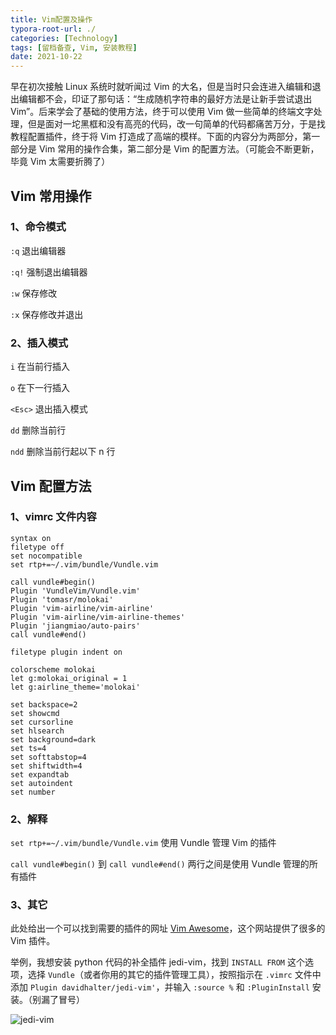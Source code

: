 ```yaml
---
title: Vim配置及操作
typora-root-url: ./
categories: [Technology]
tags: [留档备查, Vim, 安装教程]
date: 2021-10-22
---
```


早在初次接触 Linux 系统时就听闻过 Vim 的大名，但是当时只会连进入编辑和退出编辑都不会，印证了那句话：“生成随机字符串的最好方法是让新手尝试退出 Vim”。后来学会了基础的使用方法，终于可以使用 Vim 做一些简单的终端文字处理，但是面对一坨黑框和没有高亮的代码，改一句简单的代码都痛苦万分，于是找教程配置插件，终于将 Vim 打造成了高端的模样。下面的内容分为两部分，第一部分是 Vim 常用的操作合集，第二部分是 Vim 的配置方法。（可能会不断更新，毕竟 Vim 太需要折腾了）

<!--more-->

## Vim 常用操作

### 1、命令模式

`:q` 退出编辑器

`:q!` 强制退出编辑器

`:w` 保存修改

`:x` 保存修改并退出

### 2、插入模式

`i` 在当前行插入

`o` 在下一行插入

`<Esc>` 退出插入模式

`dd` 删除当前行

`ndd` 删除当前行起以下 n 行

## Vim 配置方法

### 1、vimrc 文件内容

```
syntax on                                                        
filetype off
set nocompatible
set rtp+=~/.vim/bundle/Vundle.vim

call vundle#begin()
Plugin 'VundleVim/Vundle.vim'
Plugin 'tomasr/molokai'
Plugin 'vim-airline/vim-airline'
Plugin 'vim-airline/vim-airline-themes'
Plugin 'jiangmiao/auto-pairs'
call vundle#end()

filetype plugin indent on

colorscheme molokai
let g:molokai_original = 1
let g:airline_theme='molokai'

set backspace=2
set showcmd
set cursorline
set hlsearch
set background=dark
set ts=4
set softtabstop=4
set shiftwidth=4
set expandtab
set autoindent
set number
```

### 2、解释

`set rtp+=~/.vim/bundle/Vundle.vim` 使用 Vundle 管理 Vim 的插件

`call vundle#begin()` 到 `call vundle#end()` 两行之间是使用 Vundle 管理的所有插件

### 3、其它

此处给出一个可以找到需要的插件的网址 [Vim Awesome](https://vimawesome.com/)，这个网站提供了很多的 Vim 插件。

举例，我想安装 python 代码的补全插件 jedi-vim，找到 `INSTALL FROM` 这个选项，选择 `Vundle`（或者你用的其它的插件管理工具），按照指示在 `.vimrc` 文件中添加 `Plugin davidhalter/jedi-vim'`，并输入 `:source %` 和 `:PluginInstall` 安装。（别漏了冒号）

![jedi-vim](/Vim配置及操作/jedi-vim.png)
